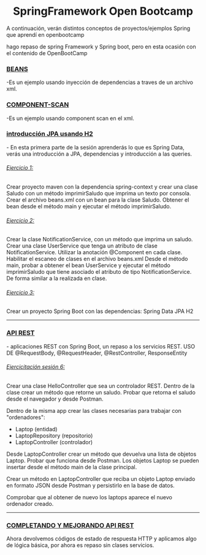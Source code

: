<h1 align="center">SpringFramework Open Bootcamp</h1>
<p align="left">A continuación, verán distintos conceptos de proyectos/ejemplos Spring que aprendí en openbootcamp</p>
<p align="left">hago repaso de spring Framework y Spring boot, pero en esta ocasión con el contenido de OpenBootCamp </p>
<h3 align="left"><a href="https://github.com/Adrian-Fernandez-Rosa/cursoSpringOpenBootCamp/tree/master/introduccion" 
 target="_blank">BEANS </a></h3>
<p align="left">
-Es un ejemplo usando inyección de dependencias a traves de un archivo xml.          
</p>
  
          

<h3 align="left"><a href="https://github.com/Adrian-Fernandez-Rosa/cursoSpringOpenBootCamp/tree/master/ob-spring-scan(beans2)" 
 target="_blank"> COMPONENT-SCAN </a></h3>
<p align="left">
-Es un ejemplo usando component scan en el xml.          
</p>          



<h3 align="left"><a href="https://github.com/Adrian-Fernandez-Rosa/cursoSpringOpenBootCamp/tree/master/ob-springdatajpa" 
 target="_blank"> introducción JPA usando H2 </a></h3>
<p align="left">
- En esta primera parte de la sesión aprenderás lo que es Spring Data, verás una introducción a JPA, dependencias y introducción a las queries.       
</p>          

<h6 align="left"><a href="https://github.com/Adrian-Fernandez-Rosa/cursoSpringOpenBootCamp/tree/master/Ejercicio1Sesion3" 
 target="_blank"> Ejercicio 1:  </a></h3>
 <p align="left">Crear proyecto maven con la dependencia spring-context y crear una clase Saludo con un método imprimirSaludo que imprima un texto por consola.
Crear el archivo beans.xml con un bean para la clase Saludo.
Obtener el bean desde el método main y ejecutar el método imprimirSaludo.</p>

<h6 align="left"><a href="https://github.com/Adrian-Fernandez-Rosa/cursoSpringOpenBootCamp/tree/master/Ejercicio2Sesion3" 
 target="_blank"> Ejercicio 2:  </a></h3>
 <p align="left">Crear la clase NotificationService, con un método que imprima un saludo.
Crear una clase UserService que tenga un atributo de clase NotificationService.
Utilizar la anotación @Component en cada clase.
Habilitar el escaneo de clases en el archivo beans.xml
Desde el método main, probar a obtener el bean UserService y ejecutar el método imprimirSaludo que tiene asociado el atributo de tipo NotificationService. De forma similar a la realizada en clase.</p>


<h6 align="left"><a href="https://github.com/Adrian-Fernandez-Rosa/cursoSpringOpenBootCamp/tree/master/Ejercicio3Sesion3" 
 target="_blank"> Ejercicio 3:  </a></h3>
 <p align="left">Crear un proyecto Spring Boot con las dependencias:
    Spring Data JPA
    H2
</p>
<hr />
<h3 align="left"><a href="https://github.com/Adrian-Fernandez-Rosa/cursoSpringOpenBootCamp/tree/9ed776b4e837b31d3bc127088c7287deff898d11/ob-rest-datajpa2/src/main/java/com/example/obrestdatajpa" 
 target="_blank"> API REST  </a></h3>
<p align="left">
- aplicaciones REST con Spring Boot,  un repaso a los servicios REST.
 USO DE @RequestBody, @RequestHeader, @RestController, ResponseEntity
</p>          

<h6 align="left"><a href="https://github.com/Adrian-Fernandez-Rosa/cursoSpringOpenBootCamp/tree/master/ejercitacionSesion6" 
 target="_blank"> Ejercicitación sesión 6:  </a></h3>
 <p align="left">
Crear una clase HelloController que sea un controlador REST.
Dentro de la clase crear un método que retorne un saludo.
Probar que retorna el saludo desde el navegador y desde Postman.

Dentro de la misma app crear las clases necesarias para trabajar con "ordenadores":
 * Laptop (entidad)
 * LaptopRepository (repositorio)
 * LaptopController (controlador)

Desde LaptopController crear un método que devuelva una lista de objetos Laptop.
Probar que funciona desde Postman.
Los objetos Laptop se pueden insertar desde el método main de la clase principal.

Crear un método en LaptopController que reciba un objeto Laptop enviado en formato JSON desde Postman y persistirlo en la base de datos.

Comprobar que al obtener de nuevo los laptops aparece el nuevo ordenador creado.
</p>

<hr/>
<h3 align="left"><a href="https://github.com/Adrian-Fernandez-Rosa/cursoSpringOpenBootCamp/tree/master/ob-rest-datajpa2" 
 target="_blank">COMPLETANDO Y MEJORANDO API REST  </a></h3>
<p align="left"> 
 Ahora devolvemos códigos de estado de respuesta HTTP y aplicamos algo de lógica básica, por ahora es repaso sin clases servicios.
 
</p>          

